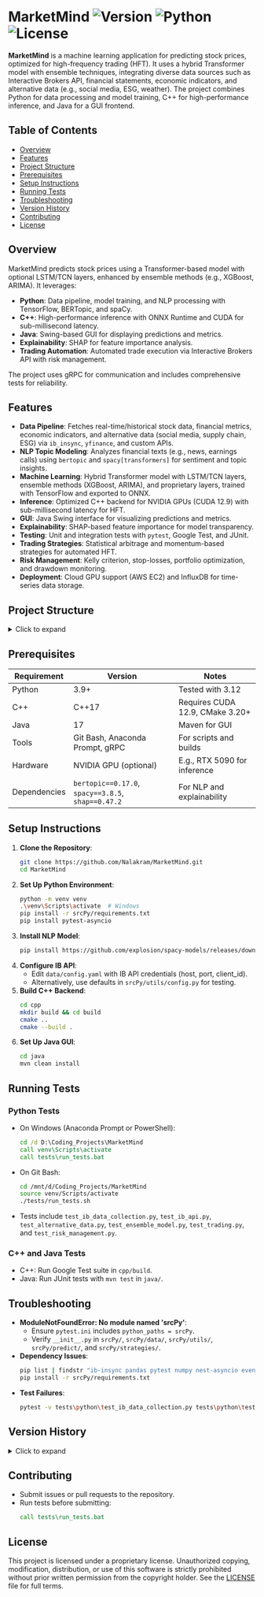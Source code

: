 # MarketMind ![Version](https://img.shields.io/badge/version-1.6.0-blue) ![Python](https://img.shields.io/badge/python-3.9%2B-blue) ![License](https://img.shields.io/badge/license-Proprietary-red)

**MarketMind** is a machine learning application for predicting stock prices, optimized for high-frequency trading (HFT). It uses a hybrid Transformer model with ensemble techniques, integrating diverse data sources such as Interactive Brokers API, financial statements, economic indicators, and alternative data (e.g., social media, ESG, weather). The project combines Python for data processing and model training, C++ for high-performance inference, and Java for a GUI frontend.

## Table of Contents
- [Overview](#overview)
- [Features](#features)
- [Project Structure](#project-structure)
- [Prerequisites](#prerequisites)
- [Setup Instructions](#setup-instructions)
- [Running Tests](#running-tests)
- [Troubleshooting](#troubleshooting)
- [Version History](#version-history)
- [Contributing](#contributing)
- [License](#license)

## Overview
MarketMind predicts stock prices using a Transformer-based model with optional LSTM/TCN layers, enhanced by ensemble methods (e.g., XGBoost, ARIMA). It leverages:
- **Python**: Data pipeline, model training, and NLP processing with TensorFlow, BERTopic, and spaCy.
- **C++**: High-performance inference with ONNX Runtime and CUDA for sub-millisecond latency.
- **Java**: Swing-based GUI for displaying predictions and metrics.
- **Explainability**: SHAP for feature importance analysis.
- **Trading Automation**: Automated trade execution via Interactive Brokers API with risk management.

The project uses gRPC for communication and includes comprehensive tests for reliability.

## Features
- **Data Pipeline**: Fetches real-time/historical stock data, financial metrics, economic indicators, and alternative data (social media, supply chain, ESG) via `ib_insync`, `yfinance`, and custom APIs.
- **NLP Topic Modeling**: Analyzes financial texts (e.g., news, earnings calls) using `bertopic` and `spacy[transformers]` for sentiment and topic insights.
- **Machine Learning**: Hybrid Transformer model with LSTM/TCN layers, ensemble methods (XGBoost, ARIMA), and proprietary layers, trained with TensorFlow and exported to ONNX.
- **Inference**: Optimized C++ backend for NVIDIA GPUs (CUDA 12.9) with sub-millisecond latency for HFT.
- **GUI**: Java Swing interface for visualizing predictions and metrics.
- **Explainability**: SHAP-based feature importance for model transparency.
- **Testing**: Unit and integration tests with `pytest`, Google Test, and JUnit.
- **Trading Strategies**: Statistical arbitrage and momentum-based strategies for automated HFT.
- **Risk Management**: Kelly criterion, stop-losses, portfolio optimization, and drawdown monitoring.
- **Deployment**: Cloud GPU support (AWS EC2) and InfluxDB for time-series data storage.

## Project Structure
<details>
<summary>Click to expand</summary>
<pre>
MarketMind is organized into modular directories for Python, C++, and Java components, with dedicated folders for data, models, tests, and deployment configurations. Key components include:

- **`srcPy/`**: Python scripts for data pipeline (`data/`), machine learning models (`models/`), trading strategies (`strategies/`), predictions (`predict/`), and utilities (`utils/`), supporting data fetching, model training, and automated trading.
- **`cpp/`**: C++17 backend for high-performance inference using ONNX Runtime and CUDA, optimized for sub-millisecond latency in HFT.
- **`java/`**: Java 17 GUI frontend with Swing for visualizing predictions and metrics, integrated via gRPC.
- **`data/`**: Stores raw and processed data, including stock prices, financial metrics, and alternative data, with InfluxDB integration.
- **`models/`**: Contains trained models in ONNX format.
- **`tests/`**: Comprehensive test suite with Python (`pytest`), C++ (Google Test), and Java (JUnit) tests, including unit and integration tests.
- **`deployment/`**: Configurations for cloud GPU deployment and InfluxDB time-series storage.
- **`docs/`**: Team documentation, including onboarding guidelines.
</pre>
For a detailed directory structure, see [MarketMind Directory Structure.md](MarketMind Directory Structure.md).
</details>

## Prerequisites
| Requirement | Version                         | Notes                           |
|-------------|---------------------------------|---------------------------------|
| Python      | 3.9+                            | Tested with 3.12                |
| C++         | C++17                           | Requires CUDA 12.9, CMake 3.20+ |
| Java        | 17                              | Maven for GUI                   |
| Tools       | Git Bash, Anaconda Prompt, gRPC | For scripts and builds          |
| Hardware    | NVIDIA GPU (optional)           | E.g., RTX 5090 for inference    |
| Dependencies| `bertopic==0.17.0`, `spacy==3.8.5`, `shap==0.47.2` | For NLP and explainability |

## Setup Instructions
1. **Clone the Repository**:
   ```bash
   git clone https://github.com/Nalakram/MarketMind.git
   cd MarketMind
   ```
2. **Set Up Python Environment**:
   ```bash
   python -m venv venv
   .\venv\Scripts\activate  # Windows
   pip install -r srcPy/requirements.txt
   pip install pytest-asyncio
   ```
3. **Install NLP Model**:
   ```bash
   pip install https://github.com/explosion/spacy-models/releases/download/en_core_web_trf-3.7.1/en_core_web_trf-3.7.1-py3-none-any.whl
   ```
4. **Configure IB API**:
   - Edit `data/config.yaml` with IB API credentials (host, port, client_id).
   - Alternatively, use defaults in `srcPy/utils/config.py` for testing.
5. **Build C++ Backend**:
   ```bash
   cd cpp
   mkdir build && cd build
   cmake ..
   cmake --build .
   ```
6. **Set Up Java GUI**:
   ```bash
   cd java
   mvn clean install
   ```

## Running Tests
### Python Tests
- On Windows (Anaconda Prompt or PowerShell):
  ```cmd
  cd /d D:\Coding_Projects\MarketMind
  call venv\Scripts\activate
  call tests\run_tests.bat
  ```
- On Git Bash:
  ```bash
  cd /mnt/d/Coding_Projects/MarketMind
  source venv/Scripts/activate
  ./tests/run_tests.sh
  ```
- Tests include `test_ib_data_collection.py`, `test_ib_api.py`, `test_alternative_data.py`, `test_ensemble_model.py`, `test_trading.py`, and `test_risk_management.py`.

### C++ and Java Tests
- C++: Run Google Test suite in `cpp/build`.
- Java: Run JUnit tests with `mvn test` in `java/`.

## Troubleshooting
- **ModuleNotFoundError: No module named 'srcPy'**:
  - Ensure `pytest.ini` includes `python_paths = srcPy`.
  - Verify `__init__.py` in `srcPy/`, `srcPy/data/`, `srcPy/utils/`, `srcPy/predict/`, and `srcPy/strategies/`.
- **Dependency Issues**:
  ```bash
  pip list | findstr "ib-insync pandas pytest numpy nest-asyncio eventkit bertopic spacy shap"
  pip install -r srcPy/requirements.txt
  ```
- **Test Failures**:
  ```bash
  pytest -v tests\python\test_ib_data_collection.py tests\python\test_ib_api.py
  ```

## Version History
<details>
<summary>Click to expand</summary>
<pre>
- **1.6.0 (2025-05-09)**: Added alternative data, ensemble models, trading strategies, risk management, backtesting, simulation, and deployment configurations. Updated project structure for HFT.
- **1.5.4 (2025-05-06)**: Fixed test failures in `test_ib_data_collection.py` by correcting `NoDataError` imports and `TestAsyncHelpers` test placement. Resolved `tensorflow-onnx` test discovery errors by setting `testpaths = tests/python` in `pytest.ini`. Ensured all 26 tests pass.
- **1.5.3 (2025-05-05)**: Configured pytest-asyncio with asyncio_default_fixture_loop_scope = function to resolve PytestDeprecationWarning; updated run_tests.bat to suppress eventkit warning; fixed test imports.
- **1.5.2 (2025-05-05)**: Fixed test failures in test_ib_data_collection.py and test_ib_api.py by mocking IB class; enabled pytest-asyncio.
- **1.5.1 (2025-05-05)**: Fixed conftest.py import to use from . import path_setup; corrected test paths in run_tests.bat and run_tests.sh.
- **1.5.0 (2025-05-04)**: Added `bertopic`, `spacy[transformers]`, and `shap` for NLP topic modeling and model explainability.
- **1.4.0 (2025-05-04)**: Renamed `python/` to `srcPy/`; updated test scripts.
- **1.3.0 (2025-05-01)**: Renamed project to `MarketMind`.
- **1.2.0 (2025-05-01)**: Added Proprietary License.
- **1.1.0 (2025-04-30)**: Added `config.py`, `logger.py`, `pytest.ini`, `run_tests.bat`.
- **1.0.0**: Initial structure.
</pre>
See [VERSION.md](VERSION.md) for details.
</details>

## Contributing
- Submit issues or pull requests to the repository.
- Run tests before submitting:
  ```cmd
  call tests\run_tests.bat
  ```

## License
This project is licensed under a proprietary license. Unauthorized copying, modification, distribution, or use of this software is strictly prohibited without prior written permission from the copyright holder.
See the [LICENSE](LICENSE) file for full terms.
